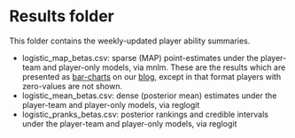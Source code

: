 Results folder
======

This folder contains the weekly-updated player ability summaries.

<ul>
	<li> logistic_map_betas.csv: sparse (MAP) point-estimates under the player-team and player-only models, via mnlm.  These
		are the results which are presented as <a href="http://faculty.chicago
		booth.edu/robert.gramacy/hockey/mapbetas_active_latest.html">bar-charts</a> on our <a
		href="http://blogs.chicagobooth.edu/hockeyanalytics">blog</a>, except
		in that format players with zero-values are not shown.
	<li> logistic_mean_betas.csv: dense (posterior mean) estimates under the player-team and player-only models, via reglogit
	<li> logistic_pranks_betas.csv: posterior rankings and credible intervals under the player-team and player-only models, via reglogit
</ul>
